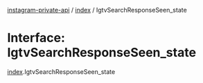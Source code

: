 [instagram-private-api](../../README.md) / [index](../../modules/index.md) / IgtvSearchResponseSeen_state

# Interface: IgtvSearchResponseSeen\_state

[index](../../modules/index.md).IgtvSearchResponseSeen_state
